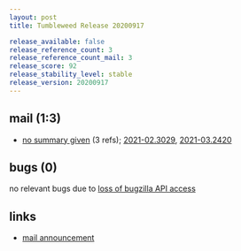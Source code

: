 ```yaml
---
layout: post
title: Tumbleweed Release 20200917

release_available: false
release_reference_count: 3
release_reference_count_mail: 3
release_score: 92
release_stability_level: stable
release_version: 20200917
---
```


## mail (1:3)

- [no summary given](https://github.com/boombatower/tumbleweed-review/issues/10) (3 refs); [2021-02.3029](https://github.com/boombatower/tumbleweed-review/issues/10), [2021-03.2420](https://github.com/boombatower/tumbleweed-review/issues/10)

## bugs (0)

<!--more-->

no relevant bugs due to [loss of bugzilla API access](https://bugzilla.opensuse.org/show_bug.cgi?id=1157722)



## links

- [mail announcement](https://github.com/boombatower/tumbleweed-review/issues/10)
